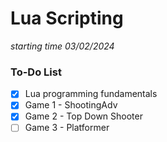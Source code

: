 # Lua Scripting
*starting time 03/02/2024* 

### To-Do List
- [x] Lua programming fundamentals
- [x] Game 1 - ShootingAdv
- [x] Game 2 - Top Down Shooter
- [ ] Game 3 - Platformer
